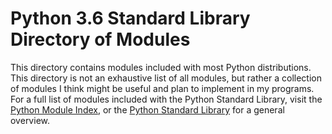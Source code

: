 # Python 3.6 Standard Library Directory of Modules

This directory contains modules included with most Python distributions. This directory is not an exhaustive list of all modules, but rather a collection of modules I think might be useful and plan to implement in my programs. For a full list of modules included with the Python Standard Library, visit the [Python Module Index](https://docs.python.org/3.6/py-modindex.html), or the [Python Standard Library](https://docs.python.org/3.6/library/index.html) for a general overview.